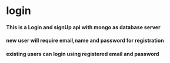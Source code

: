 # login
#### This is a Login and signUp api with mongo as database server
#### new user will require email,name and password for registration
#### existing users can login using registered email and password

